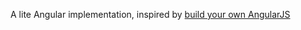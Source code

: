 A lite Angular implementation, inspired by [build your own AngularJS](http://teropa.info/build-your-own-angular/)
